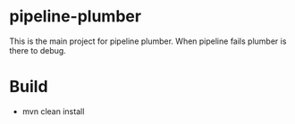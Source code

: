 # pipeline-plumber

This is the main project for pipeline plumber. When pipeline fails plumber is there to debug.

# Build
- mvn clean install
